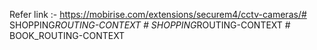 Refer link :- https://mobirise.com/extensions/securem4/cctv-cameras/#   S H O P P I N G _ R O U T I N G - C O N T E X T  
 #   S H O P P I N G _ R O U T I N G - C O N T E X T  
 #   B O O K _ R O U T I N G - C O N T E X T  
 